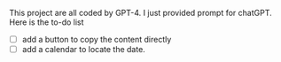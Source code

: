 This project are all coded by GPT-4. I just provided prompt for chatGPT.
Here is the to-do list
- [ ] add a button to copy the content directly
- [ ] add a calendar to locate the date.
